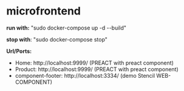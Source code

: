 # microfrontend

**run with:**
"sudo docker-compose up -d --build"

**stop with**:
"sudo docker-compose stop"

**Url/Ports:**

- Home: http://localhost:9999/ (PREACT with preact component)
- Product: http://localhost:9999/ (PREACT with preact component)
- component-footer: http://localhost:3334/ (demo Stencil WEB-COMPONENT)
